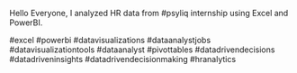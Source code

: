 Hello Everyone,
I analyzed HR data from #psyliq internship using Excel and PowerBI.

#excel #powerbi #datavisualizations #dataanalystjobs #datavisualizationtools #dataanalyst #pivottables #datadrivendecisions #datadriveninsights #datadrivendecisionmaking #hranalytics
